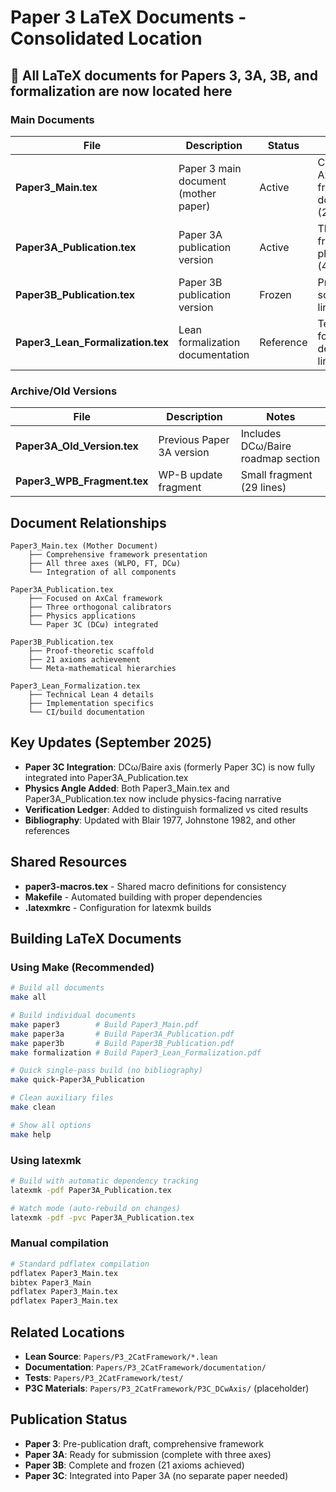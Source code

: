# Paper 3 LaTeX Documents - Consolidated Location

## 📍 All LaTeX documents for Papers 3, 3A, 3B, and formalization are now located here

### Main Documents

| File | Description | Status | Notes |
|------|-------------|--------|-------|
| **Paper3_Main.tex** | Paper 3 main document (mother paper) | Active | Comprehensive AxCal framework document (2112 lines) |
| **Paper3A_Publication.tex** | Paper 3A publication version | Active | Three-axis framework with physics angle (472 lines) |
| **Paper3B_Publication.tex** | Paper 3B publication version | Frozen | Proof-theoretic scaffold (348 lines) |
| **Paper3_Lean_Formalization.tex** | Lean formalization documentation | Reference | Technical formalization details (989 lines) |

### Archive/Old Versions

| File | Description | Notes |
|------|-------------|-------|
| **Paper3A_Old_Version.tex** | Previous Paper 3A version | Includes DCω/Baire roadmap section |
| **Paper3_WPB_Fragment.tex** | WP-B update fragment | Small fragment (29 lines) |

## Document Relationships

```
Paper3_Main.tex (Mother Document)
    ├── Comprehensive framework presentation
    ├── All three axes (WLPO, FT, DCω)
    └── Integration of all components

Paper3A_Publication.tex
    ├── Focused on AxCal framework
    ├── Three orthogonal calibrators
    ├── Physics applications
    └── Paper 3C (DCω) integrated

Paper3B_Publication.tex
    ├── Proof-theoretic scaffold
    ├── 21 axioms achievement
    └── Meta-mathematical hierarchies

Paper3_Lean_Formalization.tex
    ├── Technical Lean 4 details
    ├── Implementation specifics
    └── CI/build documentation
```

## Key Updates (September 2025)

- **Paper 3C Integration**: DCω/Baire axis (formerly Paper 3C) is now fully integrated into Paper3A_Publication.tex
- **Physics Angle Added**: Both Paper3_Main.tex and Paper3A_Publication.tex now include physics-facing narrative
- **Verification Ledger**: Added to distinguish formalized vs cited results
- **Bibliography**: Updated with Blair 1977, Johnstone 1982, and other references

## Shared Resources

- **paper3-macros.tex** - Shared macro definitions for consistency
- **Makefile** - Automated building with proper dependencies  
- **.latexmkrc** - Configuration for latexmk builds

## Building LaTeX Documents

### Using Make (Recommended)
```bash
# Build all documents
make all

# Build individual documents
make paper3        # Build Paper3_Main.pdf
make paper3a       # Build Paper3A_Publication.pdf
make paper3b       # Build Paper3B_Publication.pdf
make formalization # Build Paper3_Lean_Formalization.pdf

# Quick single-pass build (no bibliography)
make quick-Paper3A_Publication

# Clean auxiliary files
make clean

# Show all options
make help
```

### Using latexmk
```bash
# Build with automatic dependency tracking
latexmk -pdf Paper3A_Publication.tex

# Watch mode (auto-rebuild on changes)
latexmk -pdf -pvc Paper3A_Publication.tex
```

### Manual compilation
```bash
# Standard pdflatex compilation
pdflatex Paper3_Main.tex
bibtex Paper3_Main
pdflatex Paper3_Main.tex
pdflatex Paper3_Main.tex
```

## Related Locations

- **Lean Source**: `Papers/P3_2CatFramework/*.lean`
- **Documentation**: `Papers/P3_2CatFramework/documentation/`
- **Tests**: `Papers/P3_2CatFramework/test/`
- **P3C Materials**: `Papers/P3_2CatFramework/P3C_DCwAxis/` (placeholder)

## Publication Status

- **Paper 3**: Pre-publication draft, comprehensive framework
- **Paper 3A**: Ready for submission (complete with three axes)
- **Paper 3B**: Complete and frozen (21 axioms achieved)
- **Paper 3C**: Integrated into Paper 3A (no separate paper needed)